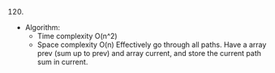 120.

- Algorithm:
  - Time complexity O(n^2)
  - Space complexity O(n)
    Effectively go through all paths. Have a array prev (sum up to prev) and array current, and store the current path sum in current.

